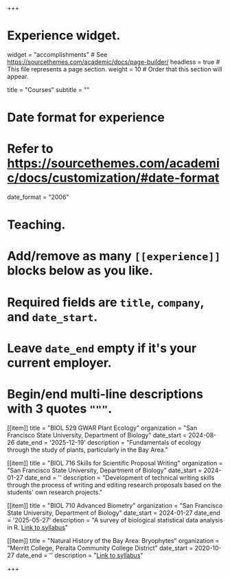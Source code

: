 +++
# Experience widget.
widget = "accomplishments"  # See https://sourcethemes.com/academic/docs/page-builder/
headless = true  # This file represents a page section.
weight = 10  # Order that this section will appear.

title = "Courses"
subtitle = ""

# Date format for experience
#   Refer to https://sourcethemes.com/academic/docs/customization/#date-format
date_format = "2006"

# Teaching.
#   Add/remove as many `[[experience]]` blocks below as you like.
#   Required fields are `title`, `company`, and `date_start`.
#   Leave `date_end` empty if it's your current employer.
#   Begin/end multi-line descriptions with 3 quotes `"""`.

[[item]]
  title = "BIOL 529 GWAR Plant Ecology"
  organization = "San Francisco State University, Department of Biology"
  date_start = 2024-08-26
  date_end = '2025-12-19'
  description = "Fundamentals of ecology through the study of plants, particularly in the Bay Area."

[[item]]
  title = "BIOL 716 Skills for Scientific Proposal Writing"
  organization = "San Francisco State University, Department of Biology"
  date_start = 2024-01-27
  date_end = ''
  description = "Development of technical writing skills through the process of writing and editing research proposals based on the students' own research projects."
  
[[item]]
  title = "BIOL 710 Advanced Biometry"
  organization = "San Francisco State University, Department of Biology"
  date_start = 2024-01-27
  date_end = '2025-05-27'
  description = "A survey of biological statistical data analysis in R. [Link to syllabus](https://docs.google.com/document/d/1zW0qRF2vLT8w3NySu4IhFjDORPfYNfKl/edit?usp=sharing&ouid=108780207838976627617&rtpof=true&sd=truew)"

[[item]]
  title = "Natural History of the Bay Area: Bryophytes"
  organization = "Merritt College, Peralta Community College District"
  date_start = 2020-10-27
  date_end = ''
  description = "[Link to syllabus](https://drive.google.com/file/d/1A7dGYxRTLuyIe_QOVuEY-WOFt1iH87-N/view)"

+++
